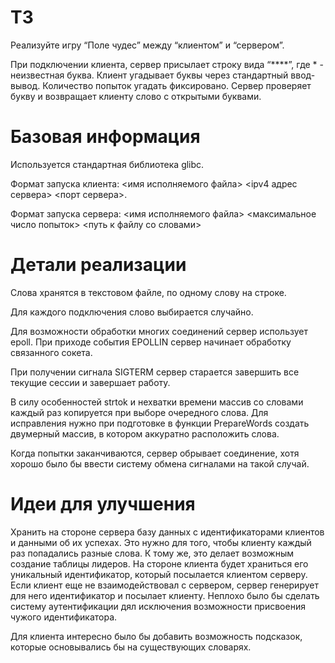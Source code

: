 # ТЗ

Реализуйте игру “Поле чудес” между “клиентом” и “сервером”.

При подключении клиента, сервер присылает строку вида “****”, где * - неизвестная буква. Клиент угадывает буквы через стандартный ввод-вывод. Количество попыток угадать фиксировано. Сервер проверяет букву и возвращает клиенту слово с открытыми буквами.

# Базовая информация

Используется стандартная библиотека glibc.

Формат запуска клиента: <имя исполняемого файла> <ipv4 адрес сервера> <порт сервера>.

Формат запуска сервера: <имя исполняемого файла> <максимальное число попыток> <путь к файлу со словами>

# Детали реализации

Слова хранятся в текстовом файле, по одному слову на строке.

Для каждого подключения слово выбирается случайно.

Для возможности обработки многих соединений сервер использует epoll. При приходе события EPOLLIN сервер начинает обработку связанного сокета.

При получении сигнала SIGTERM сервер старается завершить все текущие сессии и завершает работу.

В силу особенностей strtok и нехватки времени массив со словами каждый раз копируется при выборе очередного слова. Для исправления нужно при подготовке в функции PrepareWords создать двумерный массив, в котором аккуратно расположить слова.

Когда попытки заканчиваются, сервер обрывает соединение, хотя хорошо было бы ввести систему обмена сигналами на такой случай.

# Идеи для улучшения

Хранить на стороне сервера базу данных с идентификаторами клиентов и данными об их успехах. Это нужно для того, чтобы клиенту каждый раз попадались разные слова. К тому же, это делает возможным создание таблицы лидеров. На стороне клиента будет храниться его уникальный идентификатор, который посылается клиентом серверу. Если клиент еще не взаимодействовал с сервером, сервер генерирует для него идентификатор и посылает клиенту. Неплохо было бы сделать систему аутентификации дял исключения возможности присвоения чужого идентификатора.

Для клиента интересно было бы добавить возможность подсказок, которые основывались бы на существующих словарях.
